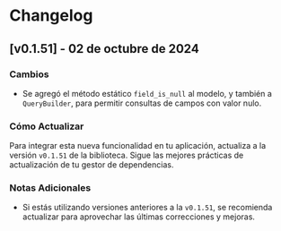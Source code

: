 # Changelog

## [v0.1.51] - 02 de octubre de 2024

### Cambios

- Se agregó el método estático `field_is_null` al modelo, y también a `QueryBuilder`, para permitir consultas de campos con valor nulo.

### Cómo Actualizar

Para integrar esta nueva funcionalidad en tu aplicación, actualiza a la versión `v0.1.51` de la biblioteca. Sigue las mejores prácticas de actualización de tu gestor de dependencias.

### Notas Adicionales

- Si estás utilizando versiones anteriores a la `v0.1.51`, se recomienda actualizar para aprovechar las últimas correcciones y mejoras.
